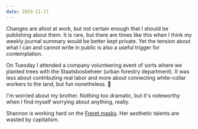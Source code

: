 ```yaml
---
date: 2019-11-17
---
```


Changes are afoot at work, but not certain enough that I should be publishing about them. It is rare, but there are times like this when I think my weekly journal summary would be better kept private. Yet the tension about what I can and cannot write in public is also a useful trigger for contemplation.

On Tuesday I attended a company volunteering event of sorts where we planted trees with the Staatsbosbeheer (urban forestry department). It was less about contributing real labor and more about connecting white-collar workers to the land, but fun nonetheless. 🌳

I'm worried about my brother. Nothing too dramatic, but it's noteworthy when I find myself worrying about anything, really.

Shannon is working hard on the [Freret masks](https://www.instagram.com/p/BvxCA2IlAQ-/). Her aesthetic talents are wasted by capitalism.

